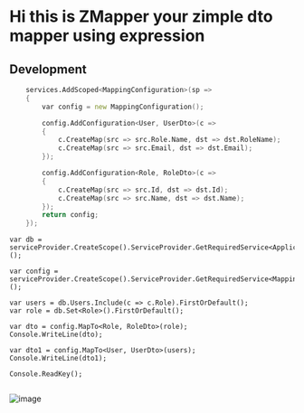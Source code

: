 # Hi this is ZMapper your zimple dto mapper using expression


## Development
```DI
    services.AddScoped<MappingConfiguration>(sp =>
    {
        var config = new MappingConfiguration();

        config.AddConfiguration<User, UserDto>(c =>
        {
            c.CreateMap(src => src.Role.Name, dst => dst.RoleName);
            c.CreateMap(src => src.Email, dst => dst.Email);
        });

        config.AddConfiguration<Role, RoleDto>(c =>
        {
            c.CreateMap(src => src.Id, dst => dst.Id);
            c.CreateMap(src => src.Name, dst => dst.Name);
        });
        return config;
    });
```
``` calling
var db = serviceProvider.CreateScope().ServiceProvider.GetRequiredService<ApplicationDb>();

var config = serviceProvider.CreateScope().ServiceProvider.GetRequiredService<MappingConfiguration>();

var users = db.Users.Include(c => c.Role).FirstOrDefault();
var role = db.Set<Role>().FirstOrDefault();

var dto = config.MapTo<Role, RoleDto>(role);
Console.WriteLine(dto);

var dto1 = config.MapTo<User, UserDto>(users);
Console.WriteLine(dto1);

Console.ReadKey();


```
![image](https://github.com/dadotnetkid/ZMapper/assets/13300183/da8506dc-f867-4bc0-82cd-614e0c9ea18d)
